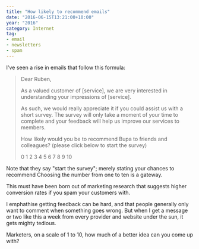 ```yaml
---
title: "How likely to recommend emails"
date: "2016-06-15T13:21:00+10:00"
year: "2016"
category: Internet
tag:
- email
- newsletters
- spam
---
```

I've seen a rise in emails that follow this formula:

> Dear Ruben,
> 
> As a valued customer of [service], we are very interested in understanding 
> your impressions of [service].
> 
> As such, we would really appreciate it if you could assist us with a short 
> survey. The survey will only take a moment of your time to complete and your
> feedback will help us improve our services to members.
> 
> How likely would you be to recommend Bupa to friends and colleagues? (please 
> click below to start the survey)
> 
> 0 1 2 3 4 5 6 7 8 9 10

Note that they say "start the survey"; merely stating your chances to recommend
Choosing the number from one to ten is a gateway.

This must have been born out of marketing research that suggests higher conversion rates if you spam your customers with.

I emphathise getting feedback can be hard, and that people generally only want to comment when something goes wrong. But when I get a message or two like this a week from every provider and website under the sun, it gets mighty tedious.

Marketers, on a scale of 1 to 10, how much of a better idea can you come up with?

